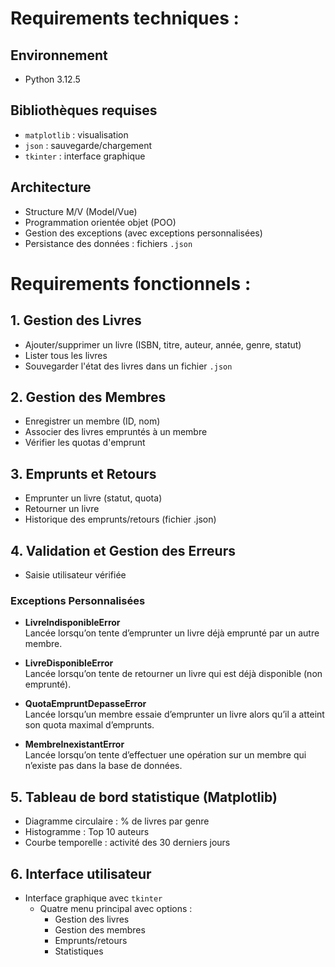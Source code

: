 # Requirements techniques :

## Environnement
- Python 3.12.5

## Bibliothèques requises
- `matplotlib` : visualisation
- `json` : sauvegarde/chargement
- `tkinter` : interface graphique

## Architecture
- Structure M/V (Model/Vue)
- Programmation orientée objet (POO)
- Gestion des exceptions (avec exceptions personnalisées)
- Persistance des données : fichiers `.json`



# Requirements fonctionnels :

## 1. Gestion des Livres
- Ajouter/supprimer un livre (ISBN, titre, auteur, année, genre, statut)
- Lister tous les livres
- Souvegarder l'état des livres dans un fichier `.json`

## 2. Gestion des Membres
- Enregistrer un membre (ID, nom)
- Associer des livres empruntés à un membre
- Vérifier les quotas d'emprunt

## 3. Emprunts et Retours
- Emprunter un livre (statut, quota)
- Retourner un livre
- Historique des emprunts/retours (fichier .json)

## 4. Validation et Gestion des Erreurs
- Saisie utilisateur vérifiée
### Exceptions Personnalisées

- **LivreIndisponibleError**  
  Lancée lorsqu’on tente d’emprunter un livre déjà emprunté par un autre membre.

- **LivreDisponibleError**  
  Lancée lorsqu’on tente de retourner un livre qui est déjà disponible (non emprunté).

- **QuotaEmpruntDepasseError**  
  Lancée lorsqu’un membre essaie d’emprunter un livre alors qu’il a atteint son quota maximal d’emprunts.

- **MembreInexistantError**  
  Lancée lorsqu’on tente d’effectuer une opération sur un membre qui n’existe pas dans la base de données.


## 5. Tableau de bord statistique (Matplotlib)
- Diagramme circulaire : % de livres par genre
- Histogramme : Top 10 auteurs
- Courbe temporelle : activité des 30 derniers jours

## 6. Interface utilisateur
- Interface graphique avec `tkinter`
  - Quatre menu principal avec options :
    - Gestion des livres
    - Gestion des membres
    - Emprunts/retours
    - Statistiques